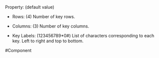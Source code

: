 Property: (default value)

- Rows: (4)
   Number of key rows.

- Columns: (3)
   Number of key columns.

- Key Labels: (123456789*0#)
   List of characters corresponding to each key.
   Left to right and top to bottom.


#Component